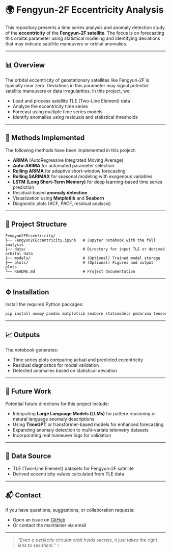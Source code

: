 # 🌍 Fengyun-2F Eccentricity Analysis

This repository presents a time series analysis and anomaly detection study of the **eccentricity** of the **Fengyun-2F satellite**. The focus is on forecasting this orbital parameter using statistical modeling and identifying deviations that may indicate satellite maneuvers or orbital anomalies.

---

## 📊 Overview

The orbital eccentricity of geostationary satellites like Fengyun-2F is typically near zero. Deviations in this parameter may signal potential satellite maneuvers or data irregularities. In this project, we:

- Load and process satellite TLE (Two-Line Element) data  
- Analyze the eccentricity time series  
- Forecast using multiple time series models  
- Identify anomalies using residuals and statistical thresholds  

---

## 🧠 Methods Implemented

The following methods have been implemented in this project:

- **ARIMA** (AutoRegressive Integrated Moving Average)
- **Auto-ARIMA** for automated parameter selection
- **Rolling ARIMA** for adaptive short-window forecasting
- **Rolling SARIMAX** for seasonal modeling with exogenous variables
- **LSTM (Long Short-Term Memory)** for deep learning-based time series prediction
- Residual-based **anomaly detection**
- Visualization using **Matplotlib** and **Seaborn**
- Diagnostic plots (ACF, PACF, residual analysis)

---

## 📁 Project Structure

```plaintext
Fengyun2FEccentricity/
├── Fengyun2FEccentricity.ipynb   # Jupyter notebook with the full analysis
├── data/                         # Directory for input TLE or derived orbital data
├── models/                       # (Optional) Trained model storage
├── plots/                        # (Optional) Figures and output plots
└── README.md                     # Project documentation
```

---

## ⚙️ Installation

Install the required Python packages:

```bash
pip install numpy pandas matplotlib seaborn statsmodels pmdarima tensorflow
```

---

## 📈 Outputs

The notebook generates:

- Time series plots comparing actual and predicted eccentricity  
- Residual diagnostics for model validation  
- Detected anomalies based on statistical deviation  

---

## 🚀 Future Work

Potential future directions for this project include:

- Integrating **Large Language Models (LLMs)** for pattern reasoning or natural language anomaly descriptions  
- Using **TimeGPT** or transformer-based models for enhanced forecasting  
- Expanding anomaly detection to multi-variate telemetry datasets  
- Incorporating real maneuver logs for validation

---

## 📡 Data Source

- TLE (Two-Line Element) datasets for Fengyun-2F satellite
- Derived eccentricity values calculated from TLE data

---

## 📬 Contact

If you have questions, suggestions, or collaboration requests:

- Open an issue on [GitHub](https://github.com/yourusername/yourrepo/issues)
- Or contact the maintainer via email

---

> _"Even a perfectly circular orbit holds secrets, it just takes the right lens to see them."_ ✨
